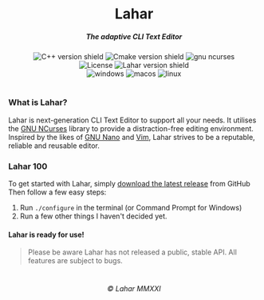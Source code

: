 <div align="center">
    <h1>Lahar</h1>
    <h5>The adaptive CLI Text Editor</h5>
    <img src="https://img.shields.io/badge/-C++17-black?logo=c%2B%2B&style=flat-square" alt="C++ version shield">  <img src="https://img.shields.io/badge/-CMake 3.19-black?logo=Cmake&style=flat-square" alt="Cmake version shield">
    <img src="https://img.shields.io/badge/-GNU%20NCurses%206.2-black?logo=gnu&style=flat-square" alt="gnu ncurses"><br>
    <img src="https://img.shields.io/badge/License-Apache%202.0-grey?logo=apache&style=flat-square&labelColor=black" alt="License">
    <img src="https://img.shields.io/badge/-Lahar v0.0.1a1-black?logo=Windows%20Terminal&style=flat-square" alt="Lahar version shield"><br>
    <img src="https://img.shields.io/badge/Windows-unoperational-red?logo=Windows&style=flat-square&labelColor=black" alt="windows">
    <img src="https://img.shields.io/badge/OS%20X-operational-green?logo=Apple&style=flat-square&labelColor=black" alt="macos">
    <img src="https://img.shields.io/badge/Linux-operational-green?logo=linux&style=flat-square&labelColor=black&logoColor=white" alt="linux">
</div>  
<h1></h1>
<h3>What is Lahar?</h3>
Lahar is next-generation CLI Text Editor to support all your needs. It utilises the <a href="https://ftp.gnu.org/pub/gnu/ncurses/">GNU NCurses</a> library to provide a distraction-free editing environment. Inspired by the likes of <a href="https://www.nano-editor.org/">GNU Nano</a> and <a href="https://www.vim.org/">Vim</a>, Lahar strives to be a reputable, reliable and reusable editor.
<h3>Lahar 100</h3>
To get started with Lahar, simply <a href="https://github.com/doublevcodes/lahar/releases">download the latest release</a> from GitHub
Then follow a few easy steps:

1. Run `./configure` in the terminal (or Command Prompt for Windows)
2. Run a few other things I haven't decided yet.

<h4>Lahar is ready for use!</h4>

> Please be aware Lahar has not released a public, stable API. All features are subject to bugs.
<div align="center">
    <h1></h1>
    <h6>© Lahar MMXXI</h6>
</div>
